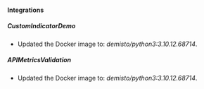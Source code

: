 #### Integrations
##### CustomIndicatorDemo
- Updated the Docker image to: *demisto/python3:3.10.12.68714*.
##### APIMetricsValidation
- Updated the Docker image to: *demisto/python3:3.10.12.68714*.

